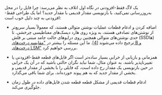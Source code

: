 یک لاگ فقط-افزودنی در نگاه اول اتلاف به نظر می‌رسد: چرا فایل را در محل به‌روزرسانی نمی‌کنید، با بازنویسی مقدار قدیمی با مقدار جدید؟ اما یک طراحی فقط-افزودنی به چند دلیل خوب است:

* اضافه کردن و ادغام قطعات عملیات نوشتن متوالی هستند، که معمولاً بسیار سریع‌تر از نوشتن‌های تصادفی هستند، به ویژه روی هارد دیسک‌های مغناطیسی چرخشی. تا حدی نوشتن‌های متوالی همچنین روی درایوهای حالت جامد مبتنی بر فلش (SSD‌ها) ترجیح داده می‌شوند [[4](ch03.html#Li2010te)]. ما این مسئله را بیشتر در ["مقایسه درخت‌های B و درخت‌های LSM"](#sec_storage_btree_lsm_comparison) بررسی خواهیم کرد.

* همزمانی و بازیابی از خرابی بسیار ساده‌تر است اگر فایل‌های قطعه فقط-افزودنی یا تغییرناپذیر باشند. به عنوان مثال، شما نباید نگران حالتی باشید که در آن یک خرابی در حین بازنویسی یک مقدار رخ داده است، که فایلی را با بخشی از مقدار قدیمی و بخشی از مقدار جدید که به هم پیوند خورده‌اند، برای شما باقی می‌گذارد.

* ادغام قطعات قدیمی از مشکل قطعه قطعه شدن فایل‌های داده در طول زمان جلوگیری می‌کند. 